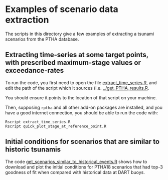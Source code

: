# Examples of scenario data extraction

The scripts in this directory give a few examples of extracting a tsunami
scenarios from the PTHA database.

## Extracting time-series at some target points, with prescribed maximum-stage values or exceedance-rates

To run the code, you first need to open the file [extract_time_series.R](extract_time_series.R), and edit
the path of the script which it sources (i.e. [../get_PTHA_results.R](get_PTHA_results.R). 

You should ensure it points to the location of that script on your machine.

Then, supposing `rptha` and all other add-on packages are installed, and you have
a good internet connection, you should be able to run the code with: 

    Rscript extract_time_series.R
    Rscript quick_plot_stage_at_reference_point.R

## Initial conditions for scenarios that are similar to historic tsunamis

The code
[get_scenarios_similar_to_historical_events.R](get_scenarios_similar_to_historical_events.R)
shows how to download and plot the initial conditions for PTHA18 scenarios that
had top-3 goodness of fit when compared with historical data at DART buoys.
